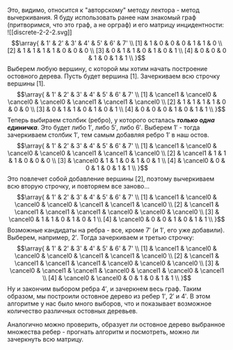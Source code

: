 Это, видимо, относится к "авторскому" методу лектора - метод вычеркивания. Я буду использовать ранее нам знакомый граф (притворимся, что это граф, а не орграф) и его матрицу инцидентности:
![[discrete-2-2-2.svg]]
$$\array{
  & 1' & 2' & 3' & 4' & 5' & 6' & 7' \\
[1] & 1 & 0 & 0 & 0 & 1 & 1 & 0 \\
[2] & 1 & 1 & 1 & 1 & 0 & 0 & 0 \\
[3] & 0 & 1 & 1 & 0 & 1 & 0 & 1 \\
[4] & 0 & 0 & 0 & 1 & 0 & 1 & 1 \\
}$$
Выберем любую вершину, с которой мы хотим начать построение остовного дерева. Пусть будет вершина $[1]$. Зачеркиваем всю строчку вершины $[1]$.
$$\array{
  & 1' & 2' & 3' & 4' & 5' & 6' & 7' \\
[1] & \cancel1 & \cancel0 & \cancel0 & \cancel0 & \cancel1 & \cancel1 & \cancel0 \\
[2] & 1 & 1 & 1 & 1 & 0 & 0 & 0 \\
[3] & 0 & 1 & 1 & 0 & 1 & 0 & 1 \\
[4] & 0 & 0 & 0 & 1 & 0 & 1 & 1 \\
}$$
Теперь выбираем столбик (ребро), у которого осталась ***только одна единичка***. Это будет либо $1'$, либо $5'$, либо $6'$. Выберем $1'$ - тогда зачеркиваем столбик $1'$, тем самым добавляя ребро $1'$ в наш остов.
$$\array{
  & 1' & 2' & 3' & 4' & 5' & 6' & 7' \\
[1] & \cancel1 & \cancel0 & \cancel0 & \cancel0 & \cancel1 & \cancel1 & \cancel0 \\
[2] & \cancel1 & 1 & 1 & 1 & 0 & 0 & 0 \\
[3] & \cancel0 & 1 & 1 & 0 & 1 & 0 & 1 \\
[4] & \cancel0 & 0 & 0 & 1 & 0 & 1 & 1 \\
}$$
Это повлечет собой добавление вершины $[2]$, поэтому вычеркиваем всю вторую строчку, и повторяем все заново...
$$\array{
  & 1' & 2' & 3' & 4' & 5' & 6' & 7' \\
[1] & \cancel1 & \cancel0 & \cancel0 & \cancel0 & \cancel1 & \cancel1 & \cancel0 \\
[2] & \cancel1 & \cancel1 & \cancel1 & \cancel1 & \cancel0 & \cancel0 & \cancel0 \\
[3] & \cancel0 & 1 & 1 & 0 & 1 & 0 & 1 \\
[4] & \cancel0 & 0 & 0 & 1 & 0 & 1 & 1 \\
}$$
Возможные кандидаты на ребра - все, кроме $7'$ (и $1'$, его уже добавили). Выберем, например, $2'$. Тогда зачеркиваем и третью строчку:
$$\array{
  & 1' & 2' & 3' & 4' & 5' & 6' & 7' \\
[1] & \cancel1 & \cancel0 & \cancel0 & \cancel0 & \cancel1 & \cancel1 & \cancel0 \\
[2] & \cancel1 & \cancel1 & \cancel1 & \cancel1 & \cancel0 & \cancel0 & \cancel0 \\
[3] & \cancel0 & \cancel1 & \cancel1 & \cancel0 & \cancel1 & \cancel0 & \cancel1 \\
[4] & \cancel0 & \cancel0 & 0 & 1 & 0 & 1 & 1 \\
}$$
Ну и закончим выбором ребра $4'$, и зачеркнем весь граф. Таким образом, мы построили остовное дерево из ребер $1'$, $2'$ и $4'$. В этом алгоритме у нас было много выборов, что и показывает возможное количество различных остовных деревьев.

Аналогично можно проверить, образует ли остовное дерево выбранное множества ребер - прогнать алгоритм и посмотреть, можно ли зачеркнуть всю матрицу.
